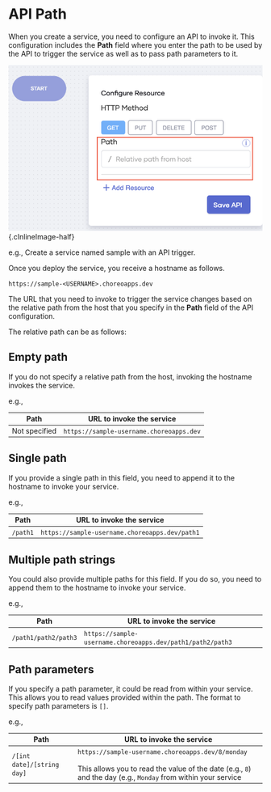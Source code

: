 # API Path

When you create a service, you need to configure an API to invoke it. This configuration includes the **Path** field where you enter the path to be used by the API to trigger the service as well as to pass path parameters to it.

![Path field](../assets/img/references/path/path-field.png){.cInlineImage-half}

e.g., Create a service named sample with an API trigger.

Once you deploy the service, you receive a hostname as follows.

```
https://sample-<USERNAME>.choreoapps.dev
```

The URL that you need to invoke to trigger the service changes based on the relative path from the host that you specify in the **Path** field of the API configuration.

The relative path can be as follows:

## Empty path

If you do not specify a relative path from the host, invoking the hostname invokes the service.

e.g.,

| **Path**      | **URL to invoke the service**            |
|---------------|------------------------------------------|
| Not specified | `https://sample-username.choreoapps.dev` |

## Single path

If you provide a single path in this field, you need to append it to the hostname to invoke your service.

e.g.,

| **Path**  | **URL to invoke the service**                  |
|-----------|------------------------------------------------|
| `/path1`  | `https://sample-username.choreoapps.dev/path1` |

## Multiple path strings

You could also provide multiple paths for this field. If you do so, you need to append them to the hostname to invoke your service.

e.g.,

| **Path**             | **URL to invoke the service**                              |
|----------------------|------------------------------------------------------------|
| `/path1/path2/path3` | `https://sample-username.choreoapps.dev/path1/path2/path3` |

## Path parameters

If you specify a path parameter, it could be read from within your service. This allows you to read values provided within the path. The format to specify path parameters is `[]`.

e.g.,

| **Path**                   | **URL to invoke the service**                                                           |
|----------------------------|-----------------------------------------------------------------------------------------|
| `/[int date]/[string day]` | `https://sample-username.choreoapps.dev/8/monday` <br/><br/> This allows you to read the value of the date (e.g., `8`) and the day (e.g., `Monday` from within your service |